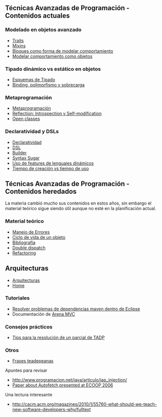 Técnicas Avanzadas de Programación - Contenidos actuales
--------------------------------------------------------

### Modelado en objetos avanzado

-   [Traits](traits.html)
-   [Mixins](mixins.html)
-   [Bloques como forma de modelar comportamiento](bloques-como-forma-de-modelar-comportamiento.html)
-   [Modelar comportamiento como objetos](modelar-comportamiento-como-objetos.html)

### Tipado dinámico vs estático en objetos

-   [Esquemas de Tipado](esquemas-de-tipado.html)
-   [Binding, polimorfismo y sobrecarga](binding--polimorfismo-y-sobrecarga.html)

### Metaprogramación

-   [Metaprogramación](metaprogramacion.html)
-   [Reflection: Introspection y Self-modification](reflection.html)
-   [Open classes](open-classes.html)

### Declaratividad y DSLs

-   [Declaratividad](declaratividad.html)
-   [DSL](dsl.html)
-   [Builder](builder.html)
-   [Syntax Sugar](syntax-sugar.html)
-   [Uso de features de lenguajes dinámicos](uso-de-features-de-lenguajes-dinamicos.html)
-   [Tiempo de creación vs tiempo de uso](tiempo-de-creacion-vs-tiempo-de-uso.html)

Técnicas Avanzadas de Programación - Contenidos heredados
---------------------------------------------------------

La materia cambió mucho sus contenidos en estos años, sin embargo el material teórico sigue siendo útil aunque no esté en la planificación actual.

### Material teórico

-   [Manejo de Errores](manejo-de-errores.html)
-   [Ciclo de vida de un objeto](ciclo-de-vida-de-un-objeto.html)
-   [Bibliografía](bibliografia-sobre-programacion-avanzada-orientada-a-objetos.html)
-   [Double dispatch](double-dispatch.html)
-   [Refactoring](refactoring.html)

Arquitecturas
-------------

-   [Arquitecturas](arquitecturas.html)
-   [Home](home.html)

### Tutoriales

-   [Resolver problemas de dependencias maven dentro de Eclipse](resolver-problemas-de-dependencias-maven-dentro-de-eclipse.html)
-   Documentación de [Arena MVC](arena-mvc.html)

### Consejos prácticos

-   [Tips para la resolución de un parcial de TADP](tips-para-la-resolucion-de-un-parcial-de-tadp.html)

### Otros

-   [Frases teadepeanas](frases-teadepeanas.html)

Apuntes para revisar

-   <http://www.programacion.net/java/articulo/jap_injection/>
-   [Paper about Autofetch presented at ECOOP 2006](http://www.cs.utexas.edu/~aibrahim/publications/autofetch.pdf)

Una lectura interesante

-   <http://cacm.acm.org/magazines/2010/1/55760-what-should-we-teach-new-software-developers-why/fulltext>


